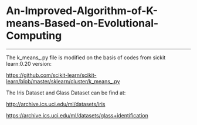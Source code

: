 # An-Improved-Algorithm-of-K-means-Based-on-Evolutional-Computing
---
The k_means_.py file is modified on the basis of codes from sickit learn:0.20 version:

https://github.com/scikit-learn/scikit-learn/blob/master/sklearn/cluster/k_means_.py

The Iris Dataset and Glass Dataset can be find at:

http://archive.ics.uci.edu/ml/datasets/iris

https://archive.ics.uci.edu/ml/datasets/glass+identification
